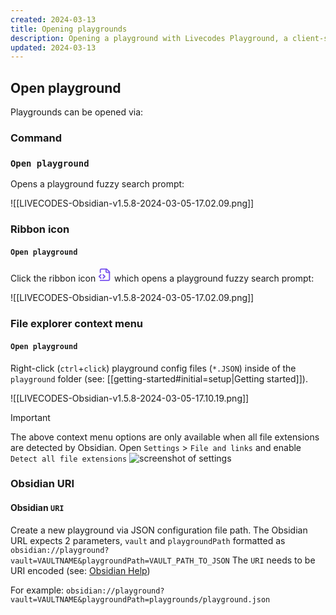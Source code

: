 ```yaml
---
created: 2024-03-13
title: Opening playgrounds
description: Opening a playground with Livecodes Playground, a client-side code editor plugin for Obsidian.md.
updated: 2024-03-13
---
```


## Open playground

Playgrounds can be opened via:

### Command

### `Open playground`

Opens a playground fuzzy search prompt:

![[LIVECODES-Obsidian-v1.5.8-2024-03-05-17.02.09.png]]

### Ribbon icon

#### `Open playground`

Click the ribbon icon <svg xmlns="http://www.w3.org/2000/svg" width="22" height="22" viewBox="0 0 24 24" fill="none" stroke="#7852ee" stroke-width="2" stroke-linecap="round" stroke-linejoin="round" class="lucide lucide-file-code-2"><path d="M4 22h14a2 2 0 0 0 2-2V7l-5-5H6a2 2 0 0 0-2 2v4"/><path d="M14 2v4a2 2 0 0 0 2 2h4"/><path d="m5 12-3 3 3 3"/><path d="m9 18 3-3-3-3"/></svg> which opens a playground fuzzy search prompt:

![[LIVECODES-Obsidian-v1.5.8-2024-03-05-17.02.09.png]]

### File explorer context menu

#### `Open playground`

Right-click (`ctrl`+`click`) playground config files (`*.JSON`) inside of the `playground` folder (see: [[getting-started#initial=setup|Getting started]]).

  ![[LIVECODES-Obsidian-v1.5.8-2024-03-05-17.10.19.png]]

> [!IMPORTANT]
> The above context menu options are only available when all file extensions are detected by Obsidian. Open `Settings` &gt; `File and links` and enable `Detect all file extensions` ![screenshot of settings](LIVECODES-Obsidian-v1.5.8-2024-03-05-14.34.51.png)

### Obsidian URI

#### Obsidian `URI`

Create a new playground via JSON configuration file path. The Obsidian URL expects 2 parameters, `vault` and `playgroundPath` formatted as `obsidian://playground?vault=VAULTNAME&playgroundPath=VAULT_PATH_TO_JSON` The `URI` needs to be URI encoded (see: [Obsidian Help](https://help.obsidian.md/Extending+Obsidian/Obsidian+URI))

For example: `obsidian://playground?vault=VAULTNAME&playgroundPath=playgrounds/playground.json`
